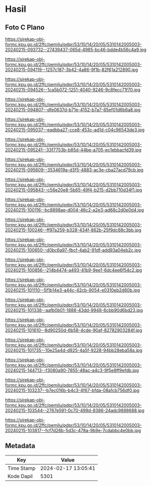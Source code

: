 # Hasil

## Foto C Plano

https://sirekap-obj-formc.kpu.go.id/2ffc/pemilu/pdpr/53/10/14/20/05/5310142005003-20240215-093732--27439437-065d-4985-bc46-bdde4b56c4a9.jpg

https://sirekap-obj-formc.kpu.go.id/2ffc/pemilu/pdpr/53/10/14/20/05/5310142005003-20240215-094119--1257c187-3b42-4a86-9f1b-82f61a212890.jpg

https://sirekap-obj-formc.kpu.go.id/2ffc/pemilu/pdpr/53/10/14/20/05/5310142005003-20240215-094526--1ca5b072-1251-4040-9246-9c8fecc71f70.jpg

https://sirekap-obj-formc.kpu.go.id/2ffc/pemilu/pdpr/53/10/14/20/05/5310142005003-20240215-094807--dfe0637d-b71e-4152-b7a7-65ef01d6b6a8.jpg

https://sirekap-obj-formc.kpu.go.id/2ffc/pemilu/pdpr/53/10/14/20/05/5310142005003-20240215-095037--eadbba27-cce8-453c-ad1d-c04c96543de3.jpg

https://sirekap-obj-formc.kpu.go.id/2ffc/pemilu/pdpr/53/10/14/20/05/5310142005003-20240215-095241--33f7753b-b85d-44be-a705-ec1ebbacfd39.jpg

https://sirekap-obj-formc.kpu.go.id/2ffc/pemilu/pdpr/53/10/14/20/05/5310142005003-20240215-095609--3534619a-d3f5-4883-ac3e-cba27acd79cb.jpg

https://sirekap-obj-formc.kpu.go.id/2ffc/pemilu/pdpr/53/10/14/20/05/5310142005003-20240215-095843--c56e20e8-5b65-49f4-b215-d2bb710d34f1.jpg

https://sirekap-obj-formc.kpu.go.id/2ffc/pemilu/pdpr/53/10/14/20/05/5310142005003-20240215-100116--bc8898ae-d004-46c2-a2e3-ad68c2d0e0d4.jpg

https://sirekap-obj-formc.kpu.go.id/2ffc/pemilu/pdpr/53/10/14/20/05/5310142005003-20240215-100246--ff97a259-b328-434f-862b-25f9dc68c3bb.jpg

https://sirekap-obj-formc.kpu.go.id/2ffc/pemilu/pdpr/53/10/14/20/05/5310142005003-20240215-100650--d0bc6a97-fbcf-4ab2-91df-add93a04eb2c.jpg

https://sirekap-obj-formc.kpu.go.id/2ffc/pemilu/pdpr/53/10/14/20/05/5310142005003-20240215-100856--214b4474-a493-41b9-9ee1-6dc4ee6f54c2.jpg

https://sirekap-obj-formc.kpu.go.id/2ffc/pemilu/pdpr/53/10/14/20/05/5310142005003-20240215-101110--5f1b14e3-a44c-42cb-9054-e0310eb2d60b.jpg

https://sirekap-obj-formc.kpu.go.id/2ffc/pemilu/pdpr/53/10/14/20/05/5310142005003-20240215-101338--aafb0b01-1888-43dd-9948-6cbb90d6bd23.jpg

https://sirekap-obj-formc.kpu.go.id/2ffc/pemilu/pdpr/53/10/14/20/05/5310142005003-20240215-101610--8d90250d-6b58-4cde-90af-82782903284f.jpg

https://sirekap-obj-formc.kpu.go.id/2ffc/pemilu/pdpr/53/10/14/20/05/5310142005003-20240215-101735--10e25a4d-d925-4a5f-9228-94bb28eba58a.jpg

https://sirekap-obj-formc.kpu.go.id/2ffc/pemilu/pdpr/53/10/14/20/05/5310142005003-20240215-144713--f3080a90-7855-48ac-a4c3-9f5e8ff9efdb.jpg

https://sirekap-obj-formc.kpu.go.id/2ffc/pemilu/pdpr/53/10/14/20/05/5310142005003-20240215-103237--b7ec016b-b4c3-4f67-bfda-08a1cb756df0.jpg

https://sirekap-obj-formc.kpu.go.id/2ffc/pemilu/pdpr/53/10/14/20/05/5310142005003-20240215-103544--2767e591-0c70-499d-8386-24adc9888688.jpg

https://sirekap-obj-formc.kpu.go.id/2ffc/pemilu/pdpr/53/10/14/20/05/5310142005003-20240215-103817--fcf7d26b-5d3c-478a-9b9e-7cdabbc4e0bb.jpg


## Metadata

| Key        | Value               |
| ---------- | ------------------- |
| Time Stamp | 2024-02-17 13:05:41 |
| Kode Dapil | 5301                |



